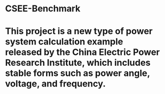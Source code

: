 # CSEE-Benchmark
# This project is a new type of power system calculation example released by the China Electric Power Research Institute, which includes stable forms such as power angle, voltage, and frequency.
